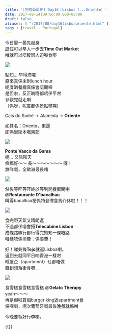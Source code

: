 ```yaml
---
title: '[抱抱葡萄牙] Day16：Lisboa（...Oriente）'
date: 2017-08-14T09:06:00.000+08:00
draft: false
aliases: [ "/2017/08/day16lisboaoriente.html" ]
tags : [travel - Portugal]
---
```


今日晏一晏先起身  
諗住可以早人一步去**Time Out Market**  
咁就可以唔駛同人迫嚟食嘢  

[![](https://c1.staticflickr.com/5/4426/36002507060_21957079b0_z.jpg)](https://c1.staticflickr.com/5/4426/36002507060_21957079b0_z.jpg)

點知... 早得滯囉  
原來真係未到lunch hour  
呢度啲餐廳真係會唔開㗎  
是但啦，反正啲嘢都唔係平咁  
參觀完就走喇  
（係呀，呢度都係景點嚟㗎）  
  
Cais do Sodré → Alameda → **Oriente**  
  
如其名：Oriente，東邊  
即係里斯本嘅東部  

[![](https://c1.staticflickr.com/5/4441/36262288471_47373805de_z.jpg)](https://c1.staticflickr.com/5/4441/36262288471_47373805de_z.jpg)

**Ponte Vasco da Gama**  
呃... 又陰陰天  
條橋好～～ 長～～～～～～～ 呀！  
無咩嘅，全歐洲最長啫  

[![](https://c1.staticflickr.com/5/4398/36231077432_08f9fb1e3e_z.jpg)](https://c1.staticflickr.com/5/4398/36231077432_08f9fb1e3e_z.jpg)

然後等吓等吓終於等到間餐廳開喇  
@**Restaurante D'bacalhau**  
叫得bacalhau梗係特登嚟食馬介休啦！！！  

[![](https://c1.staticflickr.com/5/4392/36231501752_f2aaa76693_z.jpg)](https://c1.staticflickr.com/5/4392/36231501752_f2aaa76693_z.jpg)

食完嘢天氣又晴朗返  
不過都係唔會搭**Telecabine Lisbon**  
成條路線行都行得完短短一條嘅路  
咁樣唔係消費；係浪費！  
  
好！睇夠條**Tejo**就返Lisboa喇。  
返到去就同平日响香港一樣咁  
喺屋企（apartment）乜都唔做  
直到想落街食嘢...  

[![](https://c1.staticflickr.com/5/4351/36231911612_839385bdca_z.jpg)](https://c1.staticflickr.com/5/4351/36231911612_839385bdca_z.jpg)

食雪糕食雪糕食雪糕 @**Gelato Therapy**  
yeah～～～  
再是但啦買個burger king返apartment食  
係㗎喇，呢次葡萄牙嘅最後晚餐就係咁  
  
  
今晚要執好行李喇。  
  

{{<portugal>}}  
